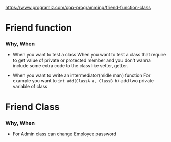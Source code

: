 
https://www.programiz.com/cpp-programming/friend-function-class

# Friend function

### Why, When
- When you want to test a class
When you want to test a class that require to get value of private or protected member and you don't wanna include some extra code to the class like setter, getter.

- When you want to write an intermediator(midle man) function
For example you want to `int add(ClassA a, ClassB b)` add two private variable of class


# Friend Class

### Why, When
- For Admin class can change Employee password